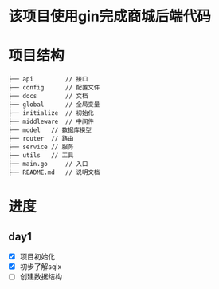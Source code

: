 # 该项目使用gin完成商城后端代码

# 项目结构
```
├── api         // 接口
├── config      // 配置文件
├── docs        // 文档 
├── global      // 全局变量
├── initialize  // 初始化
├── middleware  // 中间件
├── model   // 数据库模型
├── router  // 路由
├── service // 服务
├── utils   // 工具
├── main.go     // 入口
├── README.md   // 说明文档
```
# 进度
## day1
- [x] 项目初始化
- [x] 初步了解sqlx
- [ ] 创建数据结构